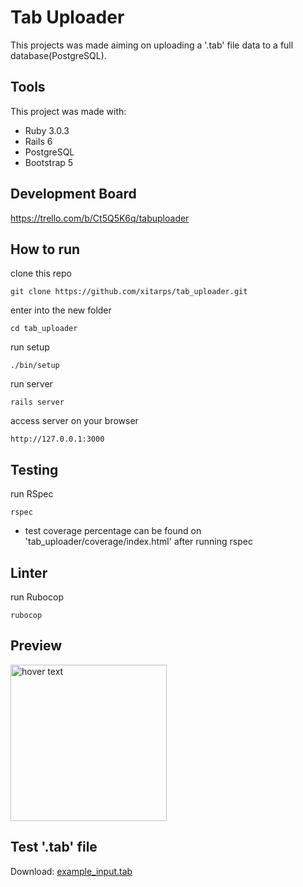 # Tab Uploader

This projects was made aiming on uploading a '.tab' file data to a full database(PostgreSQL).

## Tools
This project was made with:

 - Ruby 3.0.3
 - Rails 6
 - PostgreSQL
 - Bootstrap 5

## Development Board

https://trello.com/b/Ct5Q5K6q/tabuploader

## How to run

clone this repo
```
git clone https://github.com/xitarps/tab_uploader.git
```

enter into the new folder
```
cd tab_uploader
```

run setup
```
./bin/setup
```

run server
```
rails server
```

access server on your browser
```
http://127.0.0.1:3000
```

## Testing

run RSpec
```
rspec
```

- test coverage percentage can be found on 'tab_uploader/coverage/index.html' after running rspec


## Linter

run Rubocop
```
rubocop
```

## Preview

<img src="./github/images/tab_uploader.gif" width="250" title="hover text">


## Test '.tab' file

Download:
<a href="https://github.com/xitarps/tab_uploader/tree/main/github/tab_file/example_input.tab">example_input.tab</a>